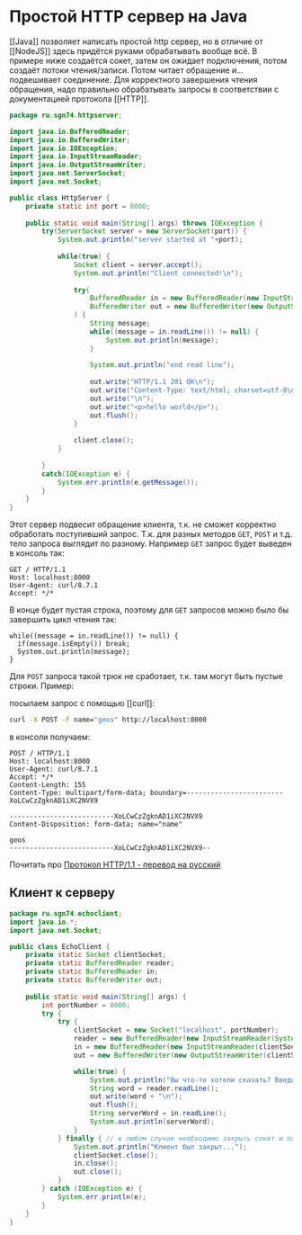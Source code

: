 # Простой HTTP сервер на Java

[[Java]] позволяет написать простой http сервер, но в отличие от [[NodeJS]] здесь придётся руками обрабатывать вообще всё. В примере ниже создаётся сокет, затем он ожидает подключения, потом создаёт потоки чтения/записи. Потом читает обращение и... подвешивает соединение. Для корректного завершения чтения обращения, надо правильно обрабатывать запросы в соответствии с документацией протокола [[HTTP]].

```java
package ru.sgn74.httpserver;

import java.io.BufferedReader;
import java.io.BufferedWriter;
import java.io.IOException;
import java.io.InputStreamReader;
import java.io.OutputStreamWriter;
import java.net.ServerSocket;
import java.net.Socket;

public class HttpServer {
    private static int port = 8000;
            
    public static void main(String[] args) throws IOException {
        try(ServerSocket server = new ServerSocket(port)) {
            System.out.println("server started at "+port);
            
            while(true) {
                Socket client = server.accept();
                System.out.println("Client connected!\n");
                
                try(
                    BufferedReader in = new BufferedReader(new InputStreamReader(client.getInputStream()));
                    BufferedWriter out = new BufferedWriter(new OutputStreamWriter(client.getOutputStream()))
                ) {
                    String message;
                    while((message = in.readLine()) != null) {
                        System.out.println(message);
                    }
                    
                    System.out.println("end read line");
                    
                    out.write("HTTP/1.1 201 OK\n");
                    out.write("Content-Type: text/html; charset=utf-8\n");
                    out.write("\n");
                    out.write("<p>hello world</p>");
                    out.flush();
                }
                
                client.close();
            }
            
        } 
        catch(IOException e) {
            System.err.println(e.getMessage());
        }
    }
}
```

Этот сервер подвесит обращение клиента, т.к. не сможет корректно обработать поступивший запрос. Т.к. для разных методов `GET`, `POST` и т.д. тело запроса выглядит по разному. Например `GET` запрос будет выведен в консоль так:

```
GET / HTTP/1.1
Host: localhost:8000
User-Agent: curl/8.7.1
Accept: */*

```
В конце будет пустая строка, поэтому для `GET` запросов можно было бы завершить цикл чтения так:

```
while((message = in.readLine()) != null) {
  if(message.isEmpty()) break;
  System.out.println(message);
}
```

Для `POST` запроса такой трюк не сработает, т.к. там могут быть пустые строки. Пример:

посылаем запрос с помощью [[curl]]:

```bash
curl -X POST -F name="geos" http://localhost:8000
```

в консоли получаем:
```
POST / HTTP/1.1
Host: localhost:8000
User-Agent: curl/8.7.1
Accept: */*
Content-Length: 155
Content-Type: multipart/form-data; boundary=------------------------XoLCwCzZgknAD1iXC2NVX9

--------------------------XoLCwCzZgknAD1iXC2NVX9
Content-Disposition: form-data; name="name"

geos
--------------------------XoLCwCzZgknAD1iXC2NVX9--

```

Почитать про [Протокол HTTP/1.1 - перевод на русский](https://www.opennet.ru/docs/RUS/http11/)

## Клиент к серверу

```java
package ru.sgn74.echoclient;
import java.io.*;
import java.net.Socket;

public class EchoClient {
    private static Socket clientSocket;
    private static BufferedReader reader;
    private static BufferedReader in;
    private static BufferedWriter out;
    
    public static void main(String[] args) {
        int portNumber = 8000;
        try {
            try {
                clientSocket = new Socket("localhost", portNumber);
                reader = new BufferedReader(new InputStreamReader(System.in));
                in = new BufferedReader(new InputStreamReader(clientSocket.getInputStream()));
                out = new BufferedWriter(new OutputStreamWriter(clientSocket.getOutputStream()));

                while(true) {
                    System.out.println("Вы что-то хотели сказать? Введите это здесь:");
                    String word = reader.readLine();
                    out.write(word + "\n");
                    out.flush();
                    String serverWord = in.readLine();
                    System.out.println(serverWord);
                }
            } finally { // в любом случае необходимо закрыть сокет и потоки
                System.out.println("Клиент был закрыт...");
                clientSocket.close();
                in.close();
                out.close();
            }
        } catch (IOException e) {
            System.err.println(e);
        }
    }
}
```